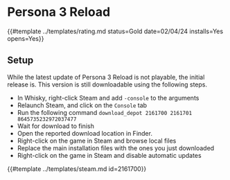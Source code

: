 # Persona 3 Reload

{{#template ../templates/rating.md status=Gold date=02/04/24 installs=Yes opens=Yes}}

## Setup

While the latest update of Persona 3 Reload is not playable,
the initial release is. This version is still downloadable using
the following steps.    

- In Whisky, right-click Steam and add `-console` to the arguments
- Relaunch Steam, and click on the `Console` tab
- Run the following command `download_depot 2161700 2161701 8645735232972037477`
- Wait for download to finish
- Open the reported download location in Finder.
- Right-click on the game in Steam and browse local files
- Replace the main installation files with the ones you just downloaded
- Right-click on the game in Steam and disable automatic updates

{{#template ../templates/steam.md id=2161700}}
